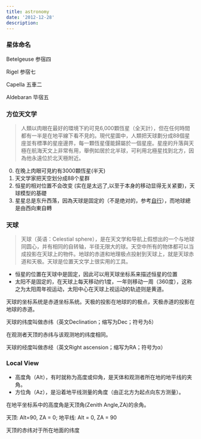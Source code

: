```yaml
---
title: astronomy
date: '2012-12-28'
description:
---
```


### 星体命名

Betelgeuse 参宿四

Rigel 参宿七

Capella 五車二

Aldebaran 毕宿五

### 方位天文学

> 人類以肉眼在最好的環境下約可見6,000顆恆星（全天計），但在任何時間都有一半是在地平線下看不見的。現代星圖中，人類把天球劃分成88個星座並有標準的星座邊界，每一顆恆星僅能歸屬於一個星座。星座的升落與天極在航海天文上非常有用，舉例如居於北半球，可利用北極星找到北方，因為他永遠位於北天極附近。

0. 在晚上肉眼可見約有3000顆恆星(半天)
1. 天文学家把天空划分成88个星群
2. 恒星的相对位置不会改变 (实在是太远了,以至于本身的移动显得无关紧要)，天球模型的基礎
3. 星星总是东升西落，因為天球是固定的（不是绝对的，参考[自行]），而地球總是由西向東自轉


[自行]: https://zh.wikipedia.org/zh/%E8%87%AA%E8%A1%8C

### 天球

> 天球（英语：Celestial sphere），是在天文学和导航上假想出的一个与地球同圆心，并有相同的自转轴，半径无限大的球。天空中所有的物体都可以当成投影在天球上的物件。地球的赤道和地理极点投射到天球上，就是天球赤道和天极。天球是位置天文学上很实用的工具。


- 恒星的位置在天球中是固定，因此可以用天球坐标系来描述恒星的位置
- 太阳不是固定的，在天球上每天移动约1度，一年则移动一周（360度），这称之为太阳周年视运动，太阳中心在天球上视运动的轨迹则是黄道。

天球的坐标系统是赤道坐标系统。天极的投影在地球的的极点，天极赤道的投影在地球的赤道。

天球的纬度叫做赤纬（英文Declination；缩写为Dec；符号为δ）



在观测者天顶的赤纬与该观测地的纬度相同。


天球的经度叫做赤经（英文Right ascension；缩写为RA；符号为α）


### Local View

- 高度角（Alt），有时就称为高度或仰角，是天体和观测者所在地的地平线的夹角。
- 方位角（Az），是沿着地平线测量的角度（由正北方为起点向东方测量）。

在地平坐标系中的高度角是天顶角(Zenith Angle,ZA)的余角。

天顶: Alt=90, ZA = 0; 地平线: Alt = 0, ZA = 90

天顶的赤纬对于所在地面的纬度
